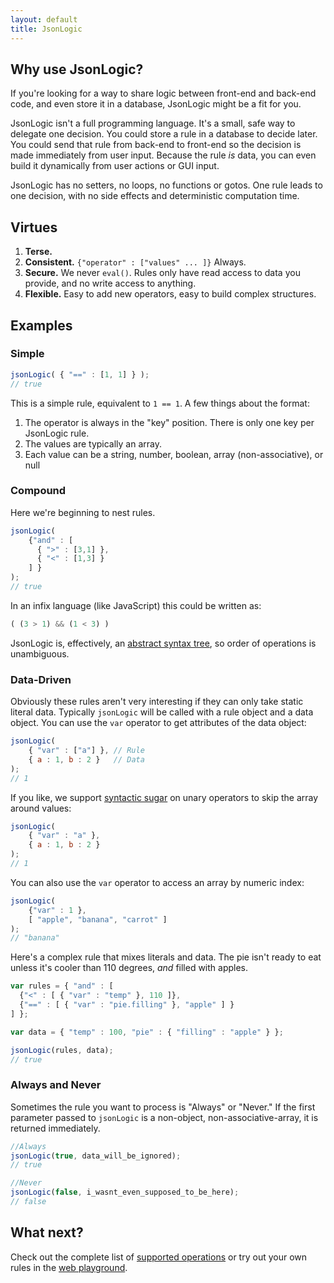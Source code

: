 ```yaml
---
layout: default
title: JsonLogic
---
```


## Why use JsonLogic?

If you're looking for a way to share logic between front-end and back-end code, and even store it in a database, JsonLogic might be a fit for you.


JsonLogic isn't a full programming language. It's a small, safe way to delegate one decision. You could store a rule in a database to decide later. You could send that rule from back-end to front-end so the decision is made immediately from user input. Because the rule *is* data, you can even build it dynamically from user actions or GUI input.

JsonLogic has no setters, no loops, no functions or gotos. One rule leads to one decision, with no side effects and deterministic computation time.

## Virtues

  1. **Terse.**
  1. **Consistent.** `{"operator" : ["values" ... ]}`  Always.
  1. **Secure.** We never `eval()`. Rules only have read access to data you provide, and no write access to anything.
  1. **Flexible.** Easy to add new operators, easy to build complex structures.


## Examples

### Simple
```js
jsonLogic( { "==" : [1, 1] } );
// true
```

This is a simple rule, equivalent to `1 == 1`.  A few things about the format:

  1. The operator is always in the "key" position. There is only one key per JsonLogic rule.
  1. The values are typically an array.
  1. Each value can be a string, number, boolean, array (non-associative), or null

### Compound
Here we're beginning to nest rules. 

```js
jsonLogic(
	{"and" : [
	  { ">" : [3,1] },
	  { "<" : [1,3] }
	] }
);
// true
```
  
In an infix language (like JavaScript) this could be written as:

```js
( (3 > 1) && (1 < 3) )
```

JsonLogic is, effectively, an [abstract syntax tree](https://en.wikipedia.org/wiki/Abstract_syntax_tree), so order of operations is unambiguous.

### Data-Driven

Obviously these rules aren't very interesting if they can only take static literal data. Typically `jsonLogic` will be called with a rule object and a data object. You can use the `var` operator to get attributes of the data object:

```js
jsonLogic(
	{ "var" : ["a"] }, // Rule
	{ a : 1, b : 2 }   // Data
);
// 1
```

If you like, we support [syntactic sugar](https://en.wikipedia.org/wiki/Syntactic_sugar) on unary operators to skip the array around values:

```js
jsonLogic(
	{ "var" : "a" },
	{ a : 1, b : 2 }
);
// 1
```

You can also use the `var` operator to access an array by numeric index:

```js
jsonLogic(
	{"var" : 1 },
	[ "apple", "banana", "carrot" ]
);
// "banana"
```

Here's a complex rule that mixes literals and data. The pie isn't ready to eat unless it's cooler than 110 degrees, *and* filled with apples.

```js
var rules = { "and" : [
  {"<" : [ { "var" : "temp" }, 110 ]},
  {"==" : [ { "var" : "pie.filling" }, "apple" ] }
] };

var data = { "temp" : 100, "pie" : { "filling" : "apple" } };

jsonLogic(rules, data);
// true
```

### Always and Never
Sometimes the rule you want to process is "Always" or "Never."  If the first parameter passed to `jsonLogic` is a non-object, non-associative-array, it is returned immediately.

```js
//Always
jsonLogic(true, data_will_be_ignored);
// true

//Never
jsonLogic(false, i_wasnt_even_supposed_to_be_here);
// false
```
    
## What next?

Check out the complete list of [supported operations]({{site.base_url}}/operations.html) or try out your own rules in the [web playground]({{site.base_url}}/play.html).
